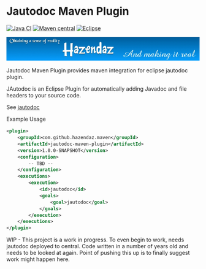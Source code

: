 Jautodoc Maven Plugin
=====================

[![Java CI](https://github.com/hazendaz/jautodoc-maven-plugin/workflows/Java%20CI/badge.svg)](https://github.com/hazendaz/jautodoc-maven-plugin/actions?query=workflow%3A%22Java+CI%22)
[![Maven central](https://maven-badges.herokuapp.com/maven-central/com.github.hazendaz.maven/jautodoc-maven-plugin/badge.svg)](https://maven-badges.herokuapp.com/maven-central/com.github.hazendaz.maven/jautodoc-maven-plugin)
[![Eclipse](https://img.shields.io/badge/license-Eclipse-blue.svg)](https://www.eclipse.org/legal/epl-v10.html)

![hazendaz](src/site/resources/images/hazendaz-banner.jpg)

Jautodoc Maven Plugin provides maven integration for eclipse jautodoc plugin.

JAutodoc is an Eclipse Plugin for automatically adding Javadoc and file headers to your source code.

See [jautodoc](http://jautodoc.sourceforge.net/)

Example Usage

```xml
<plugin>
    <groupId>com.github.hazendaz.maven</groupId>
    <artifactId>jautodoc-maven-plugin</artifactId>
    <version>1.0.0-SNAPSHOT</version>
    <configuration>
        -- TBD --
    </configuration>
    <executions>
        <execution>
            <id>jautodoc</id>
            <goals>
                <goal>jautodoc</goal>
            </goals>
        </execution>
    </executions>
</plugin>
```

WIP - This project is a work in progress.  To even begin to work, needs jautodoc deployed to central.  Code written in a number of years old and needs to be looked at again.  Point of pushing this up is to finally suggest work might happen here.
